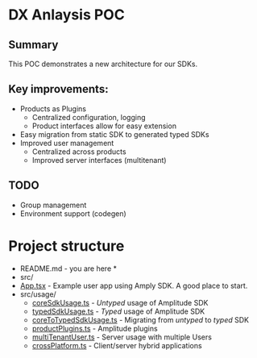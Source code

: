 # DX Anlaysis POC

## Summary
This POC demonstrates a new architecture for our SDKs.

## Key improvements:
* Products as Plugins
  * Centralized configuration, logging
  * Product interfaces allow for easy extension
* Easy migration from static SDK to generated typed SDKs
* Improved user management
  * Centralized across products
  * Improved server interfaces (multitenant)

## TODO
* Group management
* Environment support (codegen)

# Project structure
* README.md - you are here *
* src/
* [App.tsx](src/App.tsx) - Example user app using Amply SDK. A good place to start.
* src/usage/
  * [coreSdkUsage.ts](src/usage/coreSdkUsage.ts) - *Untyped* usage of Amplitude SDK
  * [typedSdkUsage.ts](src/usage/typedSdkUsage.ts) - *Typed* usage of Amplitude SDK
  * [coreToTypedSdkUsage.ts](src/usage/coreToTypedSdkUsage.ts) - Migrating from *untyped* to *typed* SDK
  * [productPlugins.ts](src/usage/productPlugins.ts) - Amplitude plugins
  * [multiTenantUser.ts](src/usage/multiTenantUser.ts) - Server usage with multiple Users
  * [crossPlatform.ts](src/usage/crossPlatform.ts) - Client/server hybrid applications
